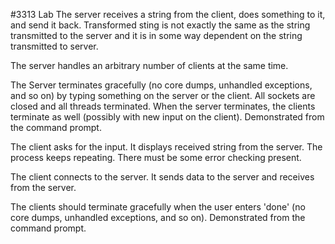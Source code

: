 #3313 Lab
The server receives a string from the client, does something to it, and send it back. Transformed sting is not exactly the same as the string transmitted to the server and it is in some way dependent on the string transmitted to server.

The server handles an arbitrary number of clients  at the same time.

The Server terminates gracefully (no core dumps, unhandled exceptions, and so on) by typing something on the server or the client.  All sockets are closed and all threads terminated. When the server terminates, the clients terminate as well (possibly with new input on the client). Demonstrated from the command prompt.

The client asks for the input. It displays received string from the server. The process keeps repeating. There must be some error checking present.

The client connects to the server. It sends data to the server and receives from the server. 

The clients should terminate gracefully when the user enters 'done' (no core dumps, unhandled exceptions, and so on). Demonstrated from the command prompt.






